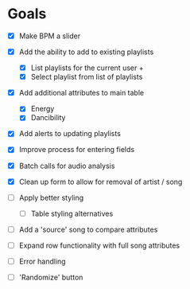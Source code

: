 # Goals

- [x] Make BPM a slider  
- [x] Add the ability to add to existing playlists
  - [x] List playlists for the current user + 
  - [x] Select playlist from list of playlists
- [x] Add additional attributes to main table
  - [x] Energy
  - [x] Dancibility
- [x] Add alerts to updating playlists
- [x] Improve process for entering fields
- [x] Batch calls for audio analysis
- [x] Clean up form to allow for removal of artist / song
- [ ] Apply better styling
  - [ ] Table styling alternatives
- [ ] Add a 'source' song to compare attributes
- [ ] Expand row functionality with full song attributes
- [ ] Error handling
- [ ] 'Randomize' button

